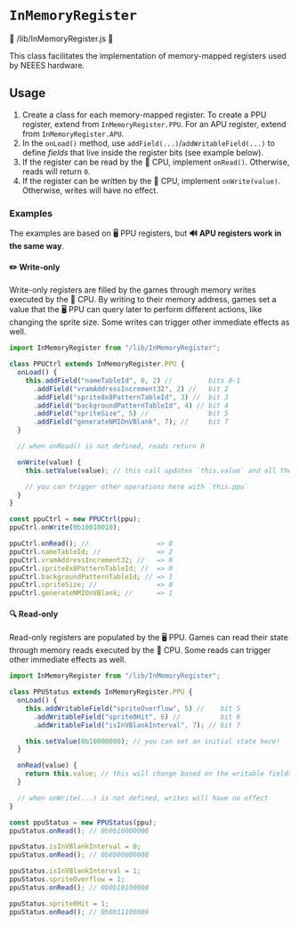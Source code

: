 # `InMemoryRegister`

📄 /lib/InMemoryRegister.js 📄

This class facilitates the implementation of memory-mapped registers used by NEEES hardware.

## Usage

1. Create a class for each memory-mapped register. To create a PPU register, extend from `InMemoryRegister.PPU`. For an APU register, extend from `InMemoryRegister.APU`.
2. In the `onLoad()` method, use `addField(...)`/`addWritableField(...)` to define _fields_ that live inside the register bits (see example below).
3. If the register can be read by the 🧠 CPU, implement `onRead()`. Otherwise, reads will return `0`.
4. If the register can be written by the 🧠 CPU, implement `onWrite(value)`. Otherwise, writes will have no effect.

### Examples

The examples are based on 🖥️ PPU registers, but **🔊 APU registers work in the same way**.

#### ✏️ Write-only

Write-only registers are filled by the games through memory writes executed by the 🧠 CPU. By writing to their memory address, games set a value that the 🖥️ PPU can query later to perform different actions, like changing the sprite size. Some writes can trigger other immediate effects as well.

```javascript
import InMemoryRegister from "/lib/InMemoryRegister";

class PPUCtrl extends InMemoryRegister.PPU {
  onLoad() {
    this.addField("nameTableId", 0, 2) //         bits 0-1
      .addField("vramAddressIncrement32", 2) //   bit 2
      .addField("sprite8x8PatternTableId", 3) //  bit 3
      .addField("backgroundPatternTableId", 4) // bit 4
      .addField("spriteSize", 5) //               bit 5
      .addField("generateNMIOnVBlank", 7); //     bit 7
  }

  // when onRead() is not defined, reads return 0

  onWrite(value) {
    this.setValue(value); // this call updates `this.value` and all the fields

    // you can trigger other operations here with `this.ppu`
  }
}

const ppuCtrl = new PPUCtrl(ppu);
ppuCtrl.onWrite(0b10010010);

ppuCtrl.onRead(); //                 => 0
ppuCtrl.nameTableId; //              => 2
ppuCtrl.vramAddressIncrement32; //   => 0
ppuCtrl.sprite8x8PatternTableId; //  => 0
ppuCtrl.backgroundPatternTableId; // => 1
ppuCtrl.spriteSize; //               => 0
ppuCtrl.generateNMIOnVBlank; //      => 1
```

#### 🔍 Read-only

Read-only registers are populated by the 🖥️ PPU. Games can read their state through memory reads executed by the 🧠 CPU. Some reads can trigger other immediate effects as well.

```javascript
import InMemoryRegister from "/lib/InMemoryRegister";

class PPUStatus extends InMemoryRegister.PPU {
  onLoad() {
    this.addWritableField("spriteOverflow", 5) //    bit 5
      .addWritableField("sprite0Hit", 6) //          bit 6
      .addWritableField("isInVBlankInterval", 7); // bit 7

    this.setValue(0b10000000); // you can set an initial state here!
  }

  onRead(value) {
    return this.value; // this will change based on the writable fields
  }

  // when onWrite(...) is not defined, writes will have no effect
}

const ppuStatus = new PPUStatus(ppu);
ppuStatus.onRead(); // 0b0b10000000

ppuStatus.isInVBlankInterval = 0;
ppuStatus.onRead(); // 0b0b00000000

ppuStatus.isInVBlankInterval = 1;
ppuStatus.spriteOverflow = 1;
ppuStatus.onRead(); // 0b0b10100000

ppuStatus.sprite0Hit = 1;
ppuStatus.onRead(); // 0b0b11100000
```
